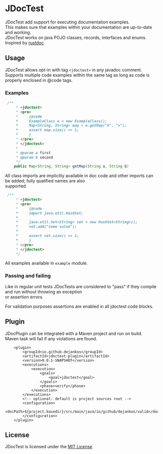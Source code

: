 # JDocTest

JDocTest add support for executing documentation examples.  
This makes sure that examples within your documentation are up-to-date and working.  
JDocTest works on java POJO classes, records, interfaces and enums.  
Inspired by [rustdoc](https://doc.rust-lang.org/rustdoc/documentation-tests.html#documentation-tests)

## Usage

JDocTest allows opt-in with tag `<jdoctest>` in any javadoc comment. Supports multiple code examples within the same tag
as long as code is properly enclosed in @code tags.  

### Examples

```java 
 /**
     * <jdoctest>
     * <pre>
     *     {@code
     *     ExampleClass e = new ExampleClass();
     *     Map<String, String> map = e.getMap("k", "v");
     *     assert map.size() == 1;
     *     }
     * </pre>
     * </jdoctest>
     *
     * @param a first
     * @param b second
     */
    public Map<String, String> getMap(String a, String b) 
```

All class imports are implicitly available in doc code and other imports can be added; fully qualified names are also  
supported.

```java 
 /**
     * <jdoctest>
     * <pre>
     *     {@code
     *     import java.util.HashSet;
     *
     *     java.util.Set<String> set = new HashSet<String>();
     *     set.add("some value");
     *
     *     assert set.size() == 1;
     *     }
     * </pre>
     * </jdoctest>
     */
```
All examples available in `example` module.  

### Passing and failing

Like in regular unit tests JDocTests are considered to "pass" if they compile and run without throwing an exception  
or assertion errors.

For validation purposes assertions are enabled in all jdoctest code blocks.

## Plugin

JDocPlugin can be integrated with a Maven project and run on build.  
Maven task will fail if any violations are found.  
```
    <plugin>
        <groupId>io.github.dejankos</groupId>
        <artifactId>jdoctest-plugin</artifactId>
        <version>0.0.1-SNAPSHOT</version>
        <executions>
            <execution>
                <goals>
                    <goal>jdoctest</goal>
                </goals>
                <phase>verify</phase>
            </execution>
        </executions>
        <!-- optional: default is project sources root -->
        <configuration>
            <docPath>${project.basedir}/src/main/java/io/github/dejankos/valid</docPath>
        </configuration>
    </plugin>
```

## License

JDocTest is licensed under the [MIT License](https://opensource.org/licenses/MIT)
